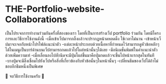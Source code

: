 # THE-Portfolio-website-Collaborations
  เป็นโปรเจกการทำงานร่วมกันครั้งที่สองของเรา โดยที่เป็นการสร้างเว็ป portfolio ร่วมกัน
โดยมีโครงการเเละวิธีการใช้งานดังนี้
-เมื่อเข้าเว็ปมาจากลิ้งเเล้วจะปรากฏหน้าดหลดดิ้ง ใช้เวลาไม่นาน
-เข้าหน้าเว็ปมาจะเจอกับหน้าโปรไฟล์เเนะนำตัว
-เเต่ละหน้าประกอบด้วยเนื้อหาที่กำหนดไว้สามารถดูหัวข้อหลักๆได้ในเมนูเป็นบาร์ด้านบนเว็ปสามารถกดเเล้วไปโผล่หน้านั้นๆได้เลย
-มีอนิเมชั่นพิมพ์ในคำเเนะนำตัวด้วยเพิ่มความเท่
-เมื่อเลื่อนลงไปสักนิดจะมีปุ่มโผล่ขึ้นมาคือปุ่มกดเเล้วจะขึ้นไปหน้าเเรกสุดในทันที
-บางปุ่มจะมีลิ้งเชื่อมไปยังเว็ปหรือสิ่งที่เกี่ยวข้องกับหัวข้อนั้นๆในหน้านั้นๆ
-เปลี่ยนธีมของเว็ปได้ถ้าไม่ชอบอีกธีมหนึ่งเป็นพิเศษ

🗿 จบวิธีการใช้งานครับ 🗿
